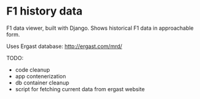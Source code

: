 # F1 history data

F1 data viewer, built with Django. Shows historical F1 data in approachable form.


Uses Ergast database: http://ergast.com/mrd/

TODO:
* code cleanup
* app contenerization
* db container cleanup
* script for fetching current data from ergast website 
